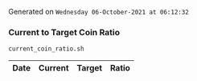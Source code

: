 Generated on `Wednesday 06-October-2021 at 06:12:32`

### Current to Target Coin Ratio
`current_coin_ratio.sh`

Date|Current|Target|Ratio
---|---|---|---
